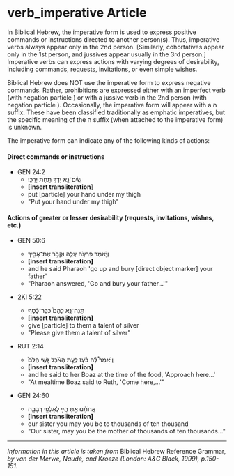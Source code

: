 # verb_imperative Article
In Biblical Hebrew, the imperative form is used to express positive commands or instructions directed to another person(s).  Thus, imperative verbs always appear only in the 2nd person.  [Similarly, cohortatives appear only in the 1st person, and jussives appear usually in the 3rd person.]  Imperative verbs can express actions with varying degrees of desirability, including commands, requests, invitations, or even simple wishes.

Biblical Hebrew does NOT use the imperative form to express negative commands.  Rather, prohibitions are expressed either with an imperfect verb (with negation particle ) or with a jussive verb in the 2nd person (with negation particle ).  Occasionally, the imperative form will appear with a ה suffix.  These have been classified traditionally as emphatic imperatives, but the specific meaning of the ה suffix (when attached to the imperative form) is unknown.

The imperative form can indicate any of the following kinds of actions:

#### Direct commands or instructions

* GEN 24:2
    *  שִֽׂים־נָ֥א יָדְךָ֖ תַּ֥חַת יְרֵכִֽי׃  
    *  **[insert transliteration**]
    *  put [particle] your hand under my thigh
    *  "Put your hand under my thigh"

#### Actions of greater or lesser desirability (requests, invitations, wishes, etc.)

* GEN 50:6
    *  וַיֹּ֖אמֶר פַּרְעֹ֑ה עֲלֵ֛ה וּקְבֹ֥ר אֶת־אָבִ֖יךָ  
    *  **[insert transliteration]**
    *  and he said Pharaoh 'go up and bury [direct object marker] your father'
    *  "Pharaoh answered, 'Go and bury your father...'"

* 2KI 5:22
    *  תְּנָה־נָּ֤א לָהֶם֙ כִּכַּר־כֶּ֔סֶף  
    *  **[insert transliteration]**
    *  give [particle] to them a talent of silver
    *  "Please give them a talent of silver"

* RUT 2:14
    *  וַיֹּאמֶר֩ לָ֨ה בֹ֜עַז לְעֵ֣ת הָאֹ֗כֶל גֹּ֤שִֽׁי הֲלֹם֙  
    *  **[insert transliteration]**
    *  and he said to her Boaz at the time of the food, 'Approach here...'
    *  "At mealtime Boaz said to Ruth, 'Come here,...'"

* GEN 24:60
    *  אֲחֹתֵ֕נוּ אַ֥תְּ הֲיִ֖י לְאַלְפֵ֣י רְבָבָ֑ה  
    *  **[insert transliteration]**
    *  our sister you may you be to thousands of ten thousand
    *  "Our sister, may you be the mother of thousands of ten thousands..."


-----

*Information in this article is taken from* Biblical Hebrew Reference Grammar, *by van der Merwe, Naudé, and Kroeze (London: A&C Black, 1999), p.150-151.*